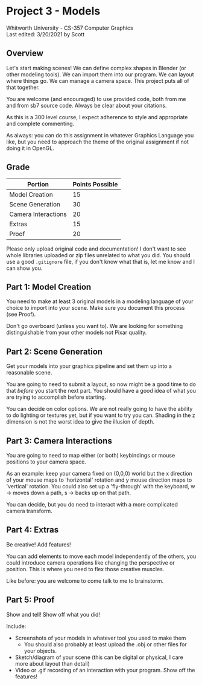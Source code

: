 # Project 3 - Models
Whitworth University - CS-357 Computer Graphics  
Last edited: 3/20/2021 by Scott  

## Overview
Let's start making scenes! We can define complex shapes in Blender (or other modeling tools). We can import them into our program. We can layout where things go. We can manage a camera space. This project puts all of that together.

You are welcome (and encouraged) to use provided code, both from me and from sb7 source code. Always be clear about your citations.

As this is a 300 level course, I expect adherence to style and appropriate and complete commenting.

As always: you can do this assignment in whatever Graphics Language you like, but you need to approach the theme of the original assignment if not doing it in OpenGL.

## Grade

| Portion             | Points Possible |
|---------------------|-----------------|
| Model Creation      | 15              |
| Scene Generation    | 30              |
| Camera Interactions | 20              |
| Extras              | 15              |
| Proof               | 20              |

Please only upload original code and documentation! I don't want to see whole libraries uploaded or zip files unrelated to what you did. You should use a good `.gitignore` file, if you don't know what that is, let me know and I can show you.

## Part 1: Model Creation
You need to make at least 3 original models in a modeling language of your choice to import into your scene. Make sure you document this process (see Proof).

Don't go overboard (unless you want to). We are looking for something distinguishable from your other models not Pixar quality.

## Part 2: Scene Generation
Get your models into your graphics pipeline and set them up into a reasonable scene. 

You are going to need to submit a layout, so now might be a good time to do that *before* you start the next part. You should have a good idea of what you are trying to accomplish before starting.

You can decide on color options. We are not really going to have the ability to do lighting or textures yet, but if you want to try you can. Shading in the z dimension is not the worst idea to give the illusion of depth.

## Part 3: Camera Interactions
You are going to need to map either (or both) keybindings or mouse positions to your camera space. 

As an example: keep your camera fixed on (0,0,0) world but the x direction of your mouse maps to 'horizontal' rotation and y mouse direction maps to 'vertical' rotation. You could also set up a 'fly-through' with the keyboard, w -> moves down a path, s -> backs up on that path.

You can decide, but you do need to interact with a more complicated camera transform.

## Part 4: Extras

Be creative! Add features!

You can add elements to move each model independently of the others, you could introduce camera operations like changing the perspective or position. This is where you need to flex those creative muscles. 

Like before: you are welcome to come talk to me to brainstorm.

## Part 5: Proof
Show and tell! Show off what you did!

Include:
* Screenshots of your models in whatever tool you used to make them
  * You should also probably at least upload the .obj or other files for your objects.
* Sketch/diagram of your scene (this can be digital or physical, I care more about layout than detail)
* Video or .gif recording of an interaction with your program. Show off the features!
